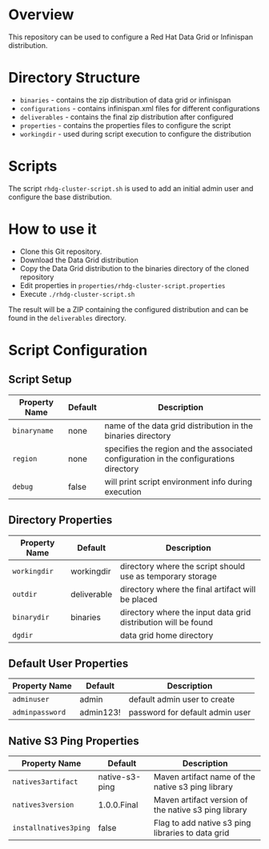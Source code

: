 # Overview

This repository can be used to configure a Red Hat Data Grid or Infinispan distribution.

# Directory Structure

* `binaries` - contains the zip distribution of data grid or infinispan
* `configurations` - contains infinispan.xml files for different configurations
* `deliverables` - contains the final zip distribution after configured
* `properties` - contains the properties files to configure the script
* `workingdir` - used during script execution to configure the distribution

# Scripts

The script `rhdg-cluster-script.sh` is used to add an initial admin user and configure the base distribution.

# How to use it

* Clone this Git repository.
* Download the Data Grid distribution
* Copy the Data Grid distribution to the binaries directory of the cloned repository
* Edit properties in `properties/rhdg-cluster-script.properties`
* Execute `./rhdg-cluster-script.sh`

The result will be a ZIP containing the configured distribution and can be found in the `deliverables` directory.

# Script Configuration

## Script Setup

| Property Name | Default | Description |
|------|---------------|----------|
| `binaryname` | none | name of the data grid distribution in the binaries directory |
| `region` | none | specifies the region and the associated configuration in the configurations directory |
| `debug` | false | will print script environment info during execution |

## Directory Properties

| Property Name | Default | Description |
|------|---------------|----------|
| `workingdir` | workingdir | directory where the script should use as temporary storage |
| `outdir` | deliverable | directory where the final artifact will be placed |
| `binarydir` | binaries | directory where the input data grid distribution will be found |
| `dgdir` |  | data grid home directory |

## Default User Properties

| Property Name | Default | Description |
|------|---------------|----------|
| `adminuser` | admin | default admin user to create |
| `adminpassword` | admin123! | password for default admin user |

## Native S3 Ping Properties

| Property Name | Default | Description |
|------|---------------|----------|
| `natives3artifact` | native-s3-ping | Maven artifact name of the native s3 ping library |
| `natives3version` | 1.0.0.Final | Maven artifact version of the native s3 ping library |
| `installnatives3ping` | false | Flag to add native s3 ping libraries to data grid |
